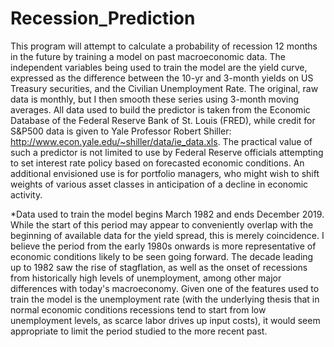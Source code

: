 # Recession_Prediction
This program will attempt to calculate a probability of recession 12 months in the future by training a model on past  macroeconomic data. The independent variables being used to train the model are the yield curve, expressed as the difference between the 10-yr and 3-month yields on US Treasury securities, and the Civilian Unemployment Rate. The original, raw data is monthly, but I then smooth these series using 3-month moving averages. All data used to build  the predictor is taken from the Economic Database of the Federal Reserve Bank of St. Louis (FRED), while credit for S&P500 data is given to Yale Professor Robert Shiller: http://www.econ.yale.edu/~shiller/data/ie_data.xls.
The practical value of such a predictor is not limited to use by Federal Reserve officials attempting to set interest rate policy based on forecasted economic conditions. An additional envisioned use is for portfolio managers, who might wish to shift weights of various asset classes in anticipation of a decline in economic activity. 

*Data used to train the model begins March 1982 and ends December 2019. While the start of this period may appear to conveniently 
overlap with the beginning of available data for the yield spread, this is merely coincidence. I believe the period from the early 1980s onwards is more representative of economic conditions likely to be seen going forward. The decade leading up to 1982 saw the rise of stagflation, as well as the onset of recessions from historically high levels of unemployment, among other major differences with today's macroeconomy. Given one of the features used to train the model is the unemployment rate (with the underlying thesis that in normal economic conditions recessions tend to start from low unemployment levels, as scarce labor drives up input costs), it would seem appropriate to limit the period studied to the more recent past.
